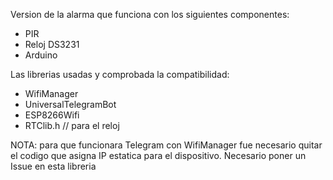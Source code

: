 Version de la alarma que funciona con los siguientes componentes:
- PIR
- Reloj DS3231
- Arduino

Las librerias usadas y comprobada la compatibilidad:
- WifiManager
- UniversalTelegramBot
- ESP8266Wifi
- RTClib.h // para el reloj

NOTA: para que funcionara Telegram con WifiManager fue necesario quitar el codigo que asigna IP estatica para el dispositivo. Necesario poner un Issue en esta libreria
